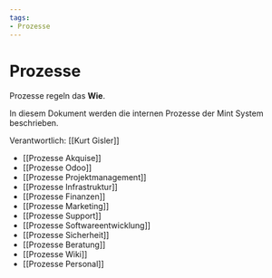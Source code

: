 ```yaml
---
tags:
- Prozesse
---
```


# Prozesse
Prozesse regeln das **Wie**.

In diesem Dokument werden die internen Prozesse der Mint System beschrieben.

Verantwortlich: [[Kurt Gisler]]

* [[Prozesse Akquise]]
* [[Prozesse Odoo]]
* [[Prozesse Projektmanagement]]
* [[Prozesse Infrastruktur]]
* [[Prozesse Finanzen]]
* [[Prozesse Marketing]]
* [[Prozesse Support]]
* [[Prozesse Softwareentwicklung]]
* [[Prozesse Sicherheit]]
* [[Prozesse Beratung]]
* [[Prozesse Wiki]]
* [[Prozesse Personal]]
